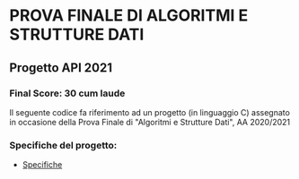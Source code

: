 # PROVA FINALE DI ALGORITMI E STRUTTURE DATI
## Progetto API 2021

### Final Score: 30 cum laude


Il seguente codice fa riferimento ad un progetto (in linguaggio C) assegnato in occasione della Prova Finale di "Algoritmi e Strutture Dati", AA 2020/2021



### Specifiche del progetto:
* [Specifiche](https://github.com/carminefaino/Progetto-API-2021/blob/main/deliveries/Specifica.pdf)